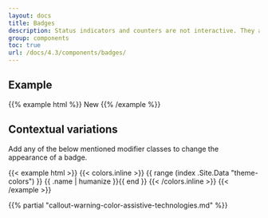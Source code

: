 ```yaml
---
layout: docs
title: Badges
description: Status indicators and counters are not interactive. They are visual components that communicate the status of a list that communicate, for example, the status of a list and the number of items found in it.
group: components
toc: true
url: /docs/4.3/components/badges/
---
```


## Example

{{% example html %}}
<span class="badge badge-secondary">New</span>
{{% /example %}}

## Contextual variations

Add any of the below mentioned modifier classes to change the appearance of a badge.

{{< example html >}}
{{< colors.inline >}}
{{ range (index .Site.Data "theme-colors") }}
<span class="badge badge-{{ .name }}">{{ .name | humanize }}</span>{{ end }}
{{< /colors.inline >}}
{{< /example >}}

{{% partial "callout-warning-color-assistive-technologies.md" %}}
